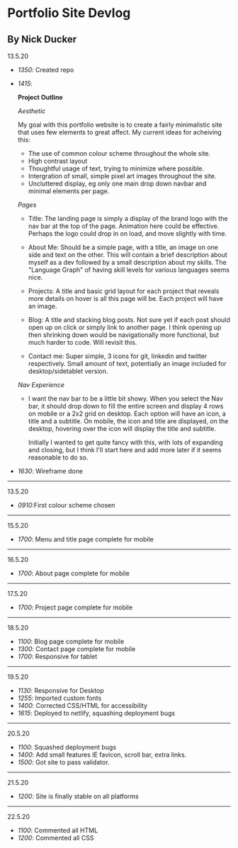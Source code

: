 # Portfolio Site Devlog
## By Nick Ducker

13.5.20
* *1350*: Created repo
* *1415*:
        
  **Project Outline**

  *Aesthetic*
  
  My goal with this portfolio website is to create a fairly minimalistic site that uses few elements to great affect. My current ideas for acheiving this:
  * The use of common colour scheme throughout the whole site.
  * High contrast layout
  * Thoughtful usage of text, trying to minimize where possible.
  * Intergration of small, simple pixel art images throughout the site.
  * Uncluttered display, eg only one main drop down navbar and minimal elements per page.

  *Pages*
  
  * Title: The landing page is simply a display of the brand logo with the nav bar at the top of the page. Animation here could be effective. Perhaps the logo could drop in on load, and move slightly with time.


  * About Me: Should be a simple page, with a title, an image on one side and text on the other. This will contain a brief description about myself as a dev followed by a small description about my skills. The "Language Graph" of having skill levels for various languages seems nice.
  * Projects: A title and basic grid layout for each project that reveals more details on hover is all this page will be. Each project will have an image.
  * Blog: A title and stacking blog posts. Not sure yet if each post should open up on click or simply link to another page. I think opening up then shrinking down would be navigationally more functional, but much harder to code. Will revisit this.
  * Contact me: Super simple, 3 icons for git, linkedin and twitter respectively. Small amount of text, potentially an image included for desktop/sidetablet version.

  *Nav Experience*

  * I want the nav bar to be a little bit showy. When you select the Nav bar, it should drop down to fill the entire screen and display 4 rows on mobile or a 2x2 grid on desktop. Each option will have an icon, a title and a subtitle. On mobile, the icon and title are displayed, on the desktop, hovering over the icon will display the title and subtitle. 

    Initially I wanted to get quite fancy with this, with lots of expanding and closing, but I think I'll start here and add more later if it seems reasonable to do so. 

* *1630*: Wireframe done
***
13.5.20
* *0910*:First colour scheme chosen
***
15.5.20
* *1700*: Menu and title page complete for mobile
***
16.5.20
* *1700*: About page complete for mobile
***

17.5.20
* *1700*: Project page complete for mobile
***

18.5.20
* *1100*: Blog page complete for mobile
* *1300*: Contact page complete for mobile
* *1700*: Responsive for tablet
***

19.5.20
* *1130*: Responsive for Desktop
* *1255*: Imported custom fonts
* *1400*: Corrected CSS/HTML for accessibility
* *1615*: Deployed to netlify, squashing deployment bugs
***

20.5.20
* *1100*: Squashed deployment bugs
* *1400*: Add small features IE favicon, scroll bar, extra links.
* *1500*: Got site to pass validator.
***

21.5.20
* *1200*: Site is finally stable on all platforms

***
22.5.20
* *1100*: Commented all HTML 
* *1200*: Commented all CSS


